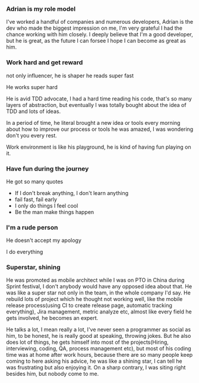 
### Adrian is my role model  

I've worked a handful of companies and numerous developers, Adrian is the dev who made the biggest impression on me, I'm very grateful I had the chance working with him closely. I deeply believe that  I'm a good developer, but he is great, as the future I can forsee I hope I can become as great as him.  

### Work hard and get reward 

not only influencer, he is shaper 
he reads super fast  

He works super hard 

He is avid TDD advocate, I had a hard time reading his code, that's so many layers of abstraction, but eventually I was totally bought about the idea of TDD and lots of ideas.  

In a period of time, he literal brought a new idea or tools every morning about how to improve our process or tools he was amazed, I was wondering don't you every rest. 

Work environment is like his playground, he is kind of having fun playing on it. 


###  Have fun during the journey 

He got so many quotes 

* If I don't break anything, I don't learn anything  
* fail fast, fail early  
* I only do things I feel cool  
* Be the man make things happen  

### I'm a rude person  

He doesn't accept my apology  

I do everything 


### Superstar, shining  
He was promoted as mobile architect while I was on PTO in China during Sprint festival, I don't anybody would have any opposed idea about that. He was like a super star not only in the team, in the whole company I'd say. He rebuild lots of project which he thought not working well, like the mobile release process(using CI to create release page, automatic tracking everything), Jira management, metric analyze etc, almost like every field he gets involved, he becomes an expert.  

He talks a lot, I mean really a lot, I've never seen a programmer as social as him, to be honest, he is really good at speaking, throwing jokes. But he also does lot of things, he gets himself into most of the projects(Hiring, interviewing, coding, QA, process management etc), but most of his coding time was at home after work hours, because there are so many people keep coming to here asking his advice, he was like a shining star, I can tell he was frustrating but also enjoying it. On a sharp contrary, I was siting right besides him, but nobody come to me.  






